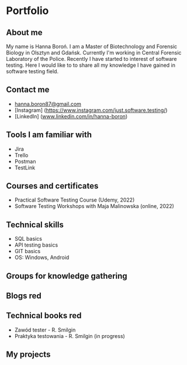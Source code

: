 # Portfolio

## About me
My name is Hanna Boroń. I am a Master of Biotechnology and Forensic Biology in Olsztyn and Gdańsk. Currently I'm working in Central Forensic Laboratory of the Police. Recently I have started to interest of software testing. Here I would like to to share all my knowledge I have gained in software testing field.

## Contact me
* hanna.boron87@gmail.com
* [Instagram] (https://www.instagram.com/just.software.testing/)
* [LinkedIn] (www.linkedin.com/in/hanna-boron)

## Tools I am familiar with
* Jira
* Trello
* Postman
* TestLink

## Courses and certificates
* Practical Software Testing Course (Udemy, 2022)
* Software Testing Workshops with Maja Malinowska (online, 2022)

## Technical skills
* SQL basics
* API testing basics
* GIT basics
* OS: Windows, Android

## Groups for knowledge gathering

## Blogs red

## Technical books red
* Zawód tester - R. Smilgin
* Praktyka testowania - R. Smilgin (in progress)

## My projects
